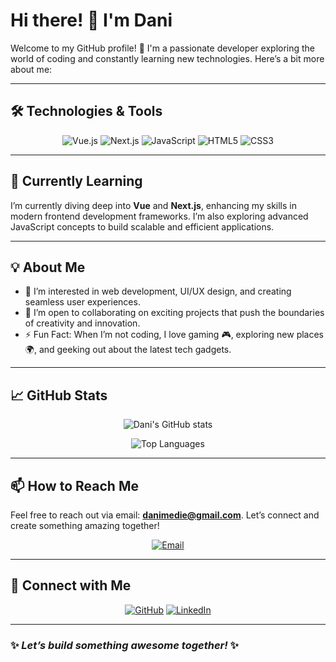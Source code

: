 # Hi there! 👋 I'm Dani

Welcome to my GitHub profile! 🚀 I'm a passionate developer exploring the world of coding and constantly learning new technologies. Here’s a bit more about me:

---

## 🛠️ **Technologies & Tools**

<p align="center">
  <img src="https://img.shields.io/badge/Vue.js-%234FC08D.svg?style=for-the-badge&logo=vue.js&logoColor=white" alt="Vue.js">
  <img src="https://img.shields.io/badge/Next.js-%23000000.svg?style=for-the-badge&logo=next.js&logoColor=white" alt="Next.js">
  <img src="https://img.shields.io/badge/JavaScript-%23F7DF1E.svg?style=for-the-badge&logo=javascript&logoColor=black" alt="JavaScript">
  <img src="https://img.shields.io/badge/HTML5-%23E34F26.svg?style=for-the-badge&logo=html5&logoColor=white" alt="HTML5">
  <img src="https://img.shields.io/badge/CSS3-%231572B6.svg?style=for-the-badge&logo=css3&logoColor=white" alt="CSS3">
</p>

---

## 🌱 **Currently Learning**

I’m currently diving deep into **Vue** and **Next.js**, enhancing my skills in modern frontend development frameworks. I’m also exploring advanced JavaScript concepts to build scalable and efficient applications.

---

## 💡 **About Me**

- 👀 I’m interested in web development, UI/UX design, and creating seamless user experiences.
- 💞️ I’m open to collaborating on exciting projects that push the boundaries of creativity and innovation.
- ⚡ Fun Fact: When I’m not coding, I love gaming 🎮, exploring new places 🌍, and geeking out about the latest tech gadgets.

---

## 📈 **GitHub Stats**

<p align="center">
  <img src="https://github-readme-stats.vercel.app/api?username=danimedie&show_icons=true&theme=radical" alt="Dani's GitHub stats">
</p>

<p align="center">
  <img src="https://github-readme-stats.vercel.app/api/top-langs/?username=danimedie&layout=compact&theme=radical" alt="Top Languages">
</p>

---

## 📫 **How to Reach Me**

Feel free to reach out via email: **danimedie@gmail.com**. Let’s connect and create something amazing together!

<p align="center">
  <a href="mailto:danimedie@gmail.com"><img src="https://img.shields.io/badge/Email-D14836?style=for-the-badge&logo=gmail&logoColor=white" alt="Email"></a>
</p>

---

## 🔗 **Connect with Me**

<p align="center">
  <a href="#"><img src="https://img.shields.io/badge/GitHub-%2312100E.svg?style=for-the-badge&logo=github&logoColor=white" alt="GitHub"></a>
  <a href="#"><img src="https://img.shields.io/badge/LinkedIn-%230077B5.svg?style=for-the-badge&logo=linkedin&logoColor=white" alt="LinkedIn"></a>
</p>

---

### ✨ *Let’s build something awesome together!* ✨

